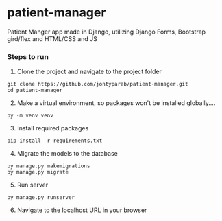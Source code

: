 # patient-manager
Patient Manger app made in Django, utilizing Django Forms, Bootstrap gird/flex and HTML/CSS and JS

### Steps to run
1. Clone the project and navigate to the project folder
```
git clone https://github.com/jontyparab/patient-manager.git
cd patient-manager
```
2. Make a virtual environment, so packages won't be installed globally....
```
py -m venv venv
```
3. Install required packages
```
pip install -r requirements.txt
```
4. Migrate the models to the database
```
py manage.py makemigrations
py manage.py migrate
```
5. Run server
```
py manage.py runserver
```
6. Navigate to the localhost URL in your browser
